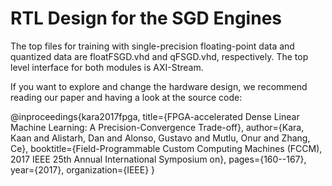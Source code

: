 # RTL Design for the SGD Engines

The top files for training with single-precision floating-point data and quantized data are floatFSGD.vhd and qFSGD.vhd, respectively. The top level interface for both modules is AXI-Stream. 

If you want to explore and change the hardware design, we recommend reading our paper and having a look at the source code:

@inproceedings{kara2017fpga,
  title={FPGA-accelerated Dense Linear Machine Learning: A Precision-Convergence Trade-off},
  author={Kara, Kaan and Alistarh, Dan and Alonso, Gustavo and Mutlu, Onur and Zhang, Ce},
  booktitle={Field-Programmable Custom Computing Machines (FCCM), 2017 IEEE 25th Annual International Symposium on},
  pages={160--167},
  year={2017},
  organization={IEEE}
}



